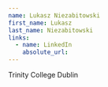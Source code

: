 ```yaml
---
name: Lukasz Niezabitowski
first_name: Lukasz
last_name: Niezabitowski
links:
  - name: LinkedIn
    absolute_url: 
---
```

Trinity College Dublin
